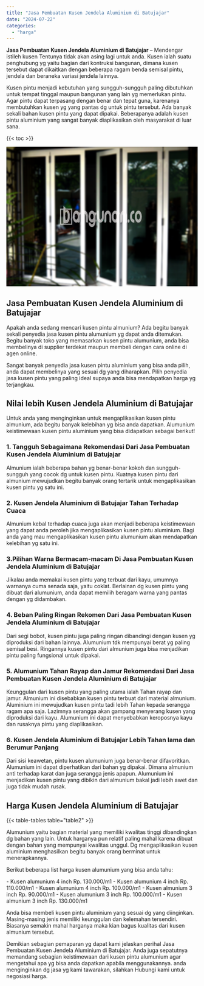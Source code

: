```yaml
---
title: "Jasa Pembuatan Kusen Jendela Aluminium di Batujajar"
date: "2024-07-22"
categories: 
  - "harga"
---
```


**Jasa Pembuatan Kusen Jendela Aluminium di Batujajar** – Mendengar istileh kusen Tentunya tidak akan asing lagi untuk anda. Kusen ialah suatu penghubung yg yaitu bagian dari kontruksi bangunan, dimana kusen tersebut dapat dikaitkan dengan beberapa ragam benda semisal pintu, jendela dan beraneka variasi jendela lainnya.

Kusen pintu menjadi kebutuhan yang sungguh-sungguh paling dibutuhkan untuk tempat tinggal maupun bangunan yang lain yg memerlukan pintu. Agar pintu dapat terpasang dengan benar dan tepat guna, karenanya membutuhkan kusen yg yang pantas dg untuk pintu tersebut. Ada banyak sekali bahan kusen pintu yang dapat dipakai. Beberapanya adalah kusen pintu aluminium yang sangat banyak diaplikasikan oleh masyarakat di luar sana.

{{< toc >}}

![Jasa Pembuatan Kusen Jendela Aluminium di Batujajar](/images/harga-kusen-jendela-alumunium-26.png)

## Jasa Pembuatan Kusen Jendela Aluminium di Batujajar

Apakah anda sedang mencari kusen pintu almunium? Ada begitu banyak sekali penyedia jasa kusen pintu alumunium yg dapat anda ditemukan. Begitu banyak toko yang memasarkan kusen pintu alumunium, anda bisa membelinya di supplier terdekat maupun membeli dengan cara online di agen online.

Sangat banyak penyedia jasa kusen pintu aluminium yang bisa anda pilih, anda dapat membelinya yang sesuai dg yang diharapkan. Pilih penyedia jasa kusen pintu yang paling ideal supaya anda bisa mendapatkan harga yg terjangkau.

## Nilai lebih Kusen Jendela Aluminium di Batujajar

Untuk anda yang menginginkan untuk mengaplikasikan kusen pintu almunium, ada begitu banyak kelebihan yg bisa anda dapatkan. Alumunium keistimewaan kusen pintu aluminium yang bisa didapatkan sebagai berikut!

### 1\. Tangguh Sebagaimana Rekomendasi Dari Jasa Pembuatan Kusen Jendela Aluminium di Batujajar

Almunium ialah beberapa bahan yg benar-benar kokoh dan sungguh-sungguh yang cocok dg untuk kusen pintu. Kuatnya kusen pintu dari almunium mewujudkan begitu banyak orang tertarik untuk mengaplikasikan kusen pintu yg satu ini.

### 2\. Kusen Jendela Aluminium di Batujajar Tahan Terhadap Cuaca

Almunium kebal terhadap cuaca juga akan menjadi beberapa keistimewaan yang dapat anda peroleh jika mengaplikasikan kusen pintu aluminium. Bagi anda yang mau mengaplikasikan kusen pintu alumunium akan mendapatkan kelebihan yg satu ini.

### 3.Pilihan Warna Bermacam-macam Di Jasa Pembuatan Kusen Jendela Aluminium di Batujajar

Jikalau anda memakai kusen pintu yang terbuat dari kayu, umumnya warnanya cuma senada saja, yaitu coklat. Berlainan dg kusen pintu yang dibuat dari alumunium, anda dapat memilih beragam warna yang pantas dengan yg didambakan.

### 4\. Beban Paling Ringan Rekomen Dari Jasa Pembuatan Kusen Jendela Aluminium di Batujajar

Dari segi bobot, kusen pintu juga paling ringan dibandingi dengan kusen yg diproduksi dari bahan lainnya. Alumunium tdk mempunyai berat yg paling semisal besi. Ringannya kusen pintu dari almunium juga bisa menjadikan pintu paling fungsional untuk dipakai.

### 5\. Alumunium Tahan Rayap dan Jamur Rekomendasi Dari Jasa Pembuatan Kusen Jendela Aluminium di Batujajar

Keunggulan dari kusen pintu yang paling utama ialah Tahan rayap dan jamur. Almunium ini disebabkan kusen pintu terbuat dari material almunium. Aluminium ini mewujudkan kusen pintu tadi lebih Tahan kepada serangga ragam apa saja. Lazimnya serangga akan gampang menyerang kusen yang diproduksi dari kayu. Alumunium ini dapat menyebabkan keroposnya kayu dan rusaknya pintu yang diaplikasikan.

### 6\. Kusen Jendela Aluminium di Batujajar Lebih Tahan lama dan Berumur Panjang

Dari sisi keawetan, pintu kusen alumunium juga benar-benar difavoritkan. Alumunium ini dapat diperhatikan dari bahan yg dipakai. Dimana almunium anti terhadap karat dan juga serangga jenis apapun. Alumunium ini menjadikan kusen pintu yang dibikin dari almunium bakal jadi lebih awet dan juga tidak mudah rusak.

## Harga Kusen Jendela Aluminium di Batujajar

{{< table-tables table="table2" >}}

Alumunium yaitu bagian material yang memiliki kwalitas tinggi dibandingkan dg bahan yang lain. Untuk harganya pun relatif paling mahal karena dibuat dengan bahan yang mempunyai kwalitas unggul. Dg mengaplikasikan kusen aluminium menghasilkan begitu banyak orang berminat untuk menerapkannya.

Berikut beberapa list harga kusen alumunium yang bisa anda tahu:

\- Kusen alumunium 4 inch Rp. 130.000/m1 - Kusen alumunium 4 inch Rp. 110.000/m1 - Kusen alumunium 4 inch Rp. 100.000/m1 - Kusen almunium 3 inch Rp. 90.000/m1 - Kusen alumunium 3 inch Rp. 100.000/m1 - Kusen almunium 3 inch Rp. 130.000/m1

Anda bisa membeli kusen pintu aluminium yang sesuai dg yang diinginkan. Masing-masing jenis memiliki keunggulan dan kelemahan tersendiri. Biasanya semakin mahal harganya maka kian bagus kualitas dari kusen almunium tersebut.

Demikian sebagian pemaparan yg dapat kami jelaskan perihal Jasa Pembuatan Kusen Jendela Aluminium di Batujajar. Anda juga sepatutnya memandang sebagian keistimewaan dari kusen pintu alumunium agar mengetahui apa yg bisa anda dapatkan apabila menggunakannya. anda menginginkan dg jasa yg kami tawarakan, silahkan Hubungi kami untuk negosiasi harga.
